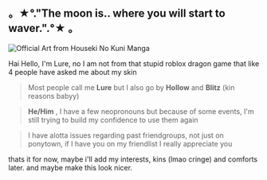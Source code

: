 ## 。★°."The moon is.. where you will start to waver.".°★ 。
![Official Art from Houseki No Kuni Manga](http://www.simpleimageresizer.com/_uploads/photos/4020b9c4/yea_31.jpg)

Hai Hello, I'm Lure, no I am not from that stupid roblox dragon game that like 4 people have asked me about my skin 

> Most people call me **Lure** but I also go by **Hollow** and **Blitz** (kin reasons babyy)

> **He/Him** , I have a few neopronouns but because of some events, I'm still trying to build my confidence to use them again

> I have alotta issues regarding past friendgroups, not just on ponytown, if I have you on my friendlist I really appreciate you

thats it for now, maybe i'll add my interests, kins (lmao cringe) and comforts later. and maybe make this look nicer.
